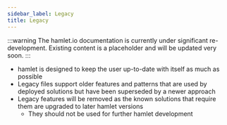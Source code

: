 ```yaml
---
sidebar_label: Legacy
title: Legacy
---
```

:::warning
The hamlet.io documentation is currently under significant re-development. Existing content is a placeholder and will be updated very soon.
:::

* hamlet is designed to keep the user up-to-date with itself as much as possible
* Legacy files support older features and patterns that are used by deployed solutions but have been superseded by a newer approach
* Legacy features will be removed as the known solutions that require them are upgraded to later hamlet versions
  * They should not be used for further hamlet development
